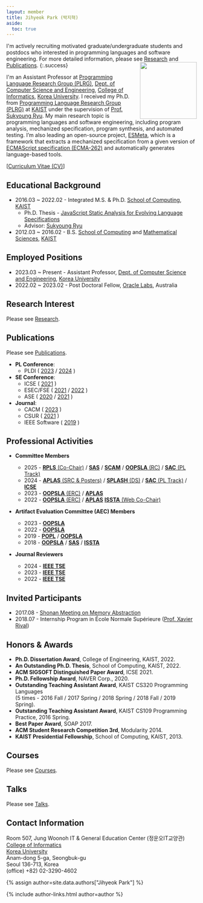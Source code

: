 ```yaml
---
layout: member
title: Jihyeok Park (박지혁)
aside:
  toc: true
---
```

I'm actively recruiting motivated graduate/undergraduate students and
postdocs who interested in programming languages and software engineering.
For more detailed information, please see [Research](/research) and
[Publications](/publications).
{:.success}
<img src="/assets/images/members/jihyeok.park.jpg"
align="right" style="margin-left: 1em" width="150em">

I'm an Assistant Professor at [Programming Language Research Group
(PLRG)](/), [Dept. of Computer Science and Engineering](https://cs.korea.ac.kr),
[College of Informatics](https://info.korea.edu), [Korea
University](https://www.korea.ac.kr). I received my Ph.D. from [Programming
Language Research Group (PLRG)](https://plrg.kaist.ac.kr) at
[KAIST](https://www.kaist.ac.kr) under the supervision of [Prof. Sukyoung
Ryu](https://plrg.kaist.ac.kr/ryu). My main research topic is programming
languages and software engineering, including program analysis, mechanized
specification, program synthesis, and automated testing. I’m also leading an
open-source project, [ESMeta](https://github.com/es-meta/esmeta), which is a
framework that extracts a mechanized specification from a given version of
[ECMAScript specification (ECMA-262)](https://tc39.es/ecma262/) and
automatically generates language-based tools.

[[Curriculum Vitae (CV)](/assets/data/cv/cv_jihyeok_park.pdf)]


## Educational Background

- 2016.03 ~ 2022.02 - Integrated M.S. & Ph.D. [School of Computing](https://cs.kaist.ac.kr/), [KAIST](https://www.kaist.ac.kr/kr/)
  - Ph.D. Thesis - [JavaScript Static Analysis for Evolving Language Specifications](/assets/data/publication/thesis22-park.pdf)
  - Advisor: [Sukyoung Ryu](https://plrg.kaist.ac.kr/ryu)
- 2012.03 ~ 2016.02 - B.S. [School of Computing](https://cs.kaist.ac.kr/) and [Mathematical Sciences](https://mathsci.kaist.ac.kr), [KAIST](https://www.kaist.ac.kr/kr/)


## Employed Positions
- 2023.03 ~ Present - Assistant Professor, [Dept. of Computer Science and Engineering](https://cs.korea.ac.kr), [Korea University](https://www.korea.ac.kr)
- 2022.02 ~ 2023.02 - Post Doctoral Fellow, [Oracle Labs](https://labs.oracle.com), Australia


## Research Interest

Please see [Research](/research).


## Publications

Please see [Publications](/publications).

- **PL Conference**:
  - PLDI (
      [2023](https://doi.org/10.1145/3591240) /
      [2024](https://doi.org/10.1145/3656464)
    )
- **SE Conference**:
  - ICSE (
      [2021](https://doi.org/10.1109/ICSE43902.2021.00015)
    )
  - ESEC/FSE (
      [2021](https://doi.org/10.1145/3468264.3468556) /
      [2022](https://doi.org/10.1145/3540250.3549097)
    )
  - ASE (
      [2020](https://doi.org/10.1145/3324884.3416632) /
      [2021](https://doi.org/10.1109/ASE51524.2021.9678781)
    )
- **Journal**:
  - CACM (
      [2023](https://doi.org/10.1145/3624723)
    )
  - CSUR (
      [2021](https://doi.org/10.1145/3464457)
    )
  - IEEE Software (
      [2019](https://doi.org/10.1109/MS.2018.110113408)
    )


## Professional Activities

- **Committee Members**
  - 2025 -
    [**RPLS** (Co-Chair)](https://pldi25.sigplan.org/home/rpls-2025) /
    [**SAS**](https://2025.splashcon.org/home/sas-2025) /
    [**SCAM**](https://conf.researchr.org/home/scam-2025) /
    [**OOPSLA** (RC)](https://2025.splashcon.org/track/OOPSLA) /
    [**SAC** (PL Track)](https://www.sigapp.org/sac/sac2025)
  - 2024 -
    [**APLAS** (SRC & Posters)](https://conf.researchr.org/track/aplas-2024/src-and-posters%3F) /
    [**SPLASH** (DS)](https://2024.splashcon.org/track/splash-2024-Doctoral-Symposium) /
    [**SAC** (PL Track)](https://www.sigapp.org/sac/sac2024) /
    [**ICSE**](https://conf.researchr.org/home/icse-2024)
  - 2023 -
    [**OOPSLA** (ERC)](https://2023.splashcon.org/track/splash-2023-oopsla) /
    [**APLAS**](https://conf.researchr.org/home/aplas-2023)
  - 2022 -
    [**OOPSLA** (ERC)](https://2023.splashcon.org/track/splash-2022-oopsla) /
    [**APLAS**](https://conf.researchr.org/home/aplas-2022)
    [**ISSTA** (Web Co-Chair)](https://conf.researchr.org/home/issta-2022)

- **Artifact Evaluation Committee (AEC) Members**
  - 2023 -
    [**OOPSLA**](https://2023.splashcon.org/track/splash-2023-oopsla)
  - 2022 -
    [**OOPSLA**](https://2023.splashcon.org/track/splash-2022-oopsla)
  - 2019 -
    [**POPL**](https://popl19.sigplan.org/track/POPL-2019-Research-Papers) /
    [**OOPSLA**](https://conf.researchr.org/track/splash-2019/splash-2019-oopsla)
  - 2018 -
    [**OOPSLA**](https://conf.researchr.org/track/splash-2018/splash-2018-OOPSLA) /
    [**SAS**](https://staticanalysis.org/sas2018/sas2018.html) /
    [**ISSTA**](https://conf.researchr.org/home/issta-2018)

- **Journal Reviewers**
  - 2024 -
    [**IEEE TSE**](https://doi.org/10.1109/TSE.2024.3525202)
  - 2023 -
    [**IEEE TSE**](https://doi.org/10.1109/TSE.2023.3348716)
  - 2022 -
    [**IEEE TSE**](https://www.computer.org/digital-library/journals/ts/2022-reviewer-thanks)


## Invited Participants
- 2017.08 - [Shonan Meeting on Memory Abstraction](https://shonan.nii.ac.jp/archives/seminar/108/)
- 2018.07 - Internship Program in École Normale Supérieure ([Prof. Xavier Rival](https://www.di.ens.fr/~rival/))


## Honors & Awards
- **Ph.D. Dissertation Award**, College of Engineering, KAIST, 2022.
- **An Outstanding Ph.D. Thesis**, School of Computing, KAIST, 2022.
- **ACM SIGSOFT Distinguished Paper Award**, ICSE 2021.
- **Ph.D. Fellowship Award**, NAVER Corp., 2020.
- **Outstanding Teaching Assistant Award**, KAIST CS320 Programming Languages <br>
  (5 times - 2016 Fall / 2017 Spring / 2018 Spring / 2018 Fall / 2019 Spring).
- **Outstanding Teaching Assistant Award**, KAIST CS109 Programming Practice, 2016 Spring.
- **Best Paper Award**, SOAP 2017.
- **ACM Student Research Competition 3rd**, Modularity 2014.
- **KAIST Presidential Fellowship**, School of Computing, KAIST, 2013.


## Courses
Please see [Courses](/courses).


## Talks
Please see [Talks](/talks).


## Contact Information

Room 507, Jung Woonoh IT & General Education Center (정운오IT교양관)<br>
[College of Informatics](https://info.korea.ac.kr/) <br>
[Korea University](https://www.korea.ac.kr/) <br>
Anam-dong 5-ga, Seongbuk-gu <br>
Seoul 136-713, Korea <br>
(office) +82) 02-3290-4602

<!-- include author links -->
{% assign author=site.data.authors["Jihyeok Park"] %}
<div>{% include author-links.html author=author %}</div>
